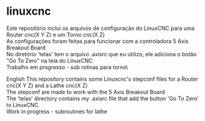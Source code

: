 # linuxcnc
Este repositório inclui os arquivos de configuração do LinuxCNC para uma Router cnc(X Y Z) e um Torno cnc(X Z)\
As configurações foram feitas para funcionar com a controladora 5 Axis Breakout Board\
No diretório 'telas' tem o arquivo .axisrc que eu utilizo, ele adiciona o botão "Go To Zero" na tela do LinuxCNC\
Trabalho em progresso - sub rotinas para torno\

English
This repository contains some Linuxcnc's stepconf files for a Router cnc(X Y Z) and a Lathe cnc(X Z)\
The stepconf are made to work with the 5 Axis Breakout Board\
The 'telas' directory contains my .axisrc file that add the button 'Go To Zero' to LinuxCNC\
Work in progress - subroutines for lathe
